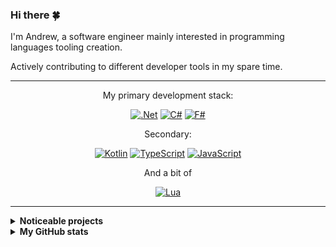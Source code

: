 ### Hi there 🍀

I'm Andrew, a software engineer mainly interested in programming languages tooling creation.

Actively contributing to different developer tools in my spare time.

---

<div align="center">
  
  My primary development stack:

  [![.Net](https://img.shields.io/badge/.NET-5C2D91?style=for-the-badge&logo=.net&logoColor=white)](#)
  [![C#](https://img.shields.io/badge/c%23-%23239120?style=for-the-badge&logoColor=white)](#)
  [![F#](https://img.shields.io/badge/f%23-5c2d91?style=for-the-badge&logoColor=white)](#)

  Secondary:

  [![Kotlin](https://img.shields.io/badge/kotlin-%230095D5.svg?style=for-the-badge&logo=kotlin&logoColor=white)](#)
  [![TypeScript](https://img.shields.io/badge/typescript-%23007ACC.svg?style=for-the-badge&logo=typescript&logoColor=white)](#)
  [![JavaScript](https://img.shields.io/badge/javascript-%23323330.svg?style=for-the-badge&logo=javascript&logoColor=%23F7DF1E)](#)

  And a bit of

  [![Lua](https://img.shields.io/badge/lua-%232C2D72.svg?style=for-the-badge&logo=lua&logoColor=white)](#)

</div>
  
---

<details>
  <summary><b>Noticeable projects</b></summary>
  
  <p align="center">
    <a href="https://github.com/seclerp/rider-efcore">
      <img src="https://github-readme-stats.vercel.app/api/pin/?username=seclerp&repo=rider-efcore&theme=tokyonight" />
    </a>
  </p>
  
  <p align="center">
    <a href="https://github.com/seclerp/rider-monogame">
      <img src="https://github-readme-stats.vercel.app/api/pin/?username=seclerp&repo=rider-monogame&theme=tokyonight" />
    </a>
  </p>
</details>

<details>
  <summary><b>My GitHub stats</b></summary>
  
  <p align="center">
    <img src="https://github-readme-stats.vercel.app/api?username=seclerp&show_icons=true&theme=tokyonight" />
  </p>

  <p align="center">
    <img src="https://github-readme-stats.vercel.app/api/top-langs/?username=seclerp&hide=html,css&show_icons=true&theme=tokyonight" />
  </p>
</details>


